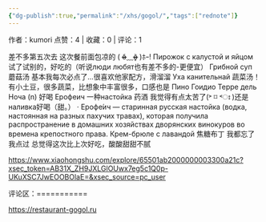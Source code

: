 ```yaml
---
{"dg-publish":true,"permalink":"/xhs/gogol/","tags":["rednote"]}
---
```


作者：kumori
点赞：4   |   收藏：0   |   评论：1

差不多第五次去
这次餐前面包凉的 ( o̴̶̷᷄﹏o̴̶̷̥᷅ )ﾎｰ!
Пирожок с калустой и яйцом 试了试别的，好吃的（听说люди любят也有差不多的-更便宜）
Грибной суп 蘑菇汤 基本我每次必点了…很喜欢他家配方，滑溜溜
Уха канительнай 蔬菜汤！有小土豆，很多蔬菜，比想象中丰富很多，口感也是
Пино Гоидио Терре дель Ноча (n) 好喝
Ерофеич 一种настойка 药酒 我觉得有点太苦了(˃ ⌑ ˂ഃ )还是наливка好喝（甜。）
· Ерофе́ич — старинная русская настойка (водка, настоянная на разных пахучих травах), которая получила распространение в домашних хозяйствах дворянских винокуров во времена крепостного права.
Крем-брюле с лавандой 焦糖布丁 我都忘了我点过 总觉得这次比上次好吃，酸酸甜甜不腻

https://www.xiaohongshu.com/explore/65501ab2000000003300a21c?xsec_token=AB31X_ZH9JXLGlOUwx7eg5c1Q0p-UKuXSC7JwEOOBOlaE=&xsec_source=pc_user

评论区：===========

https://restaurant-gogol.ru